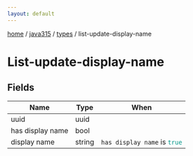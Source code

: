 ```yaml
---
layout: default
---
```


[home](/)  /  [java315](/protocol/java315)  /  [types](/protocol/java315/types)  /  list-update-display-name

# List-update-display-name

## Fields

Name | Type | When
---|---|:---:
uuid | uuid | 
has display name | bool | 
display name | string | <code>has display name</code> is <code><span style="color:#009688">true</span></code>

